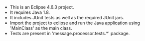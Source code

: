 - This is an Eclipse 4.6.3 project.
- It requires Java 1.8.
- It includes JUnit tests as well as the required JUnit jars.
- Import the project to eclipse and run the Java application using 'MainClass' as the main class.
- Tests are present in 'message.processor.tests.*' package.
